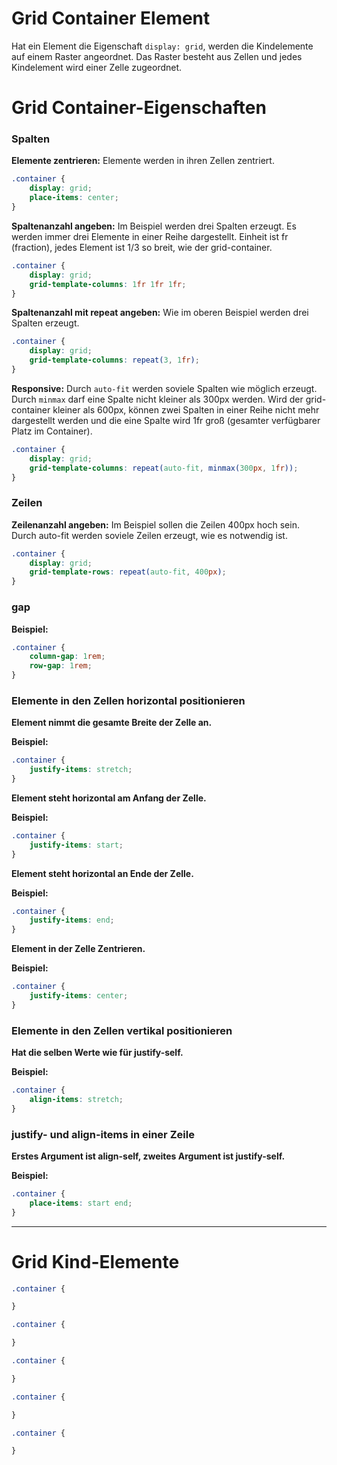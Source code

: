 # Grid Container Element

Hat ein Element die Eigenschaft `display: grid`, werden die Kindelemente auf einem Raster angeordnet.
Das Raster besteht aus Zellen und jedes Kindelement wird einer Zelle zugeordnet.

# Grid Container-Eigenschaften

### Spalten

**Elemente zentrieren:** Elemente werden in ihren Zellen zentriert.

```css
.container {
	display: grid;
	place-items: center;
}
```

**Spaltenanzahl angeben:** Im Beispiel werden drei Spalten erzeugt. Es werden immer drei Elemente in einer Reihe dargestellt. Einheit ist fr (fraction), jedes Element ist 1/3 so breit, wie der grid-container.

```css
.container {
	display: grid;
	grid-template-columns: 1fr 1fr 1fr;
}
```

**Spaltenanzahl mit repeat angeben:** Wie im oberen Beispiel werden drei Spalten erzeugt.

```css
.container {
	display: grid;
	grid-template-columns: repeat(3, 1fr);
}
```

**Responsive:** Durch `auto-fit` werden soviele Spalten wie möglich erzeugt. Durch `minmax` darf eine Spalte nicht kleiner als 300px werden. Wird der grid-container kleiner als 600px, können zwei Spalten in einer Reihe nicht mehr dargestellt werden und die eine Spalte wird 1fr groß (gesamter verfügbarer Platz im Container).

```css
.container {
	display: grid;
	grid-template-columns: repeat(auto-fit, minmax(300px, 1fr));
}
```

### Zeilen

**Zeilenanzahl angeben:** Im Beispiel sollen die Zeilen 400px hoch sein. Durch auto-fit werden soviele Zeilen erzeugt, wie es notwendig ist.

```css
.container {
	display: grid;
	grid-template-rows: repeat(auto-fit, 400px);
}
```

### gap

**Beispiel:**
```css
.container {
	column-gap: 1rem;
	row-gap: 1rem;
}
```

### Elemente in den Zellen horizontal positionieren

**Element nimmt die gesamte Breite der Zelle an.**

**Beispiel:**
```css
.container {
	justify-items: stretch;
}
```

**Element steht horizontal am Anfang der Zelle.**

**Beispiel:**
```css
.container {
	justify-items: start;
}
```


**Element steht horizontal an Ende der Zelle.**

**Beispiel:**
```css
.container {
	justify-items: end;
}
```


**Element in der Zelle Zentrieren.**

**Beispiel:**
```css
.container {
	justify-items: center;
}
```


### Elemente in den Zellen vertikal positionieren

**Hat die selben Werte wie für justify-self.**

**Beispiel:**
```css
.container {
	align-items: stretch;
}
```

### justify- und align-items in einer Zeile

**Erstes Argument ist align-self, zweites Argument ist justify-self.**

**Beispiel:**
```css
.container {
	place-items: start end;
}
```

---

# Grid Kind-Elemente

```css
.container {

}
```

```css
.container {

}
```

```css
.container {

}
```

```css
.container {

}
```

```css
.container {

}
```